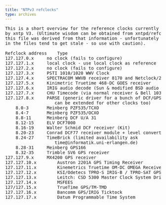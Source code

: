 ```yaml
---
title: "NTPv3 refclocks"
type: archives
---
```


<pre>This is a short overview for the reference clocks currently supported
by xntp V3. (Ultimate wisdom can be obtained from xntpd/refclock_*.c
this file was derived from that information - unfortunately some comments
in the files tend to get stale - so use with caution).

Refclock address	Type
127.127.0.x		no clock (fails to configure)
127.127.1.x		local clock - use local clock as reference
127.127.2.x		no clock (fails to configure)
127.127.3.x		PSTI 1010/1020 WWV Clock
127.127.4.x		SPECTRACOM WWVB receiver 8170 and Netclock/2
127.127.5.x		Kinimetric Truetime 468-DC GOES receiver
127.127.6.x		IRIG audio decode (Sun & modified BSD audio driver)
127.127.7.x		CHU Timecode (via normal receiver & Bell 103 modem)
127.127.8.x		PARSE (generic driver for a bunch of DCF/GPS clocks
			       can be extended for other clocks too)
	8.0-3		Meinberg PZF535/TCXO
	8.4-7		Meinberg PZF535/OCXO
	8.8-11		Meinberg DCF U/A 31
	8.12-15		ELV DCF7000
	8.16-19		Walter Schmid DCF receiver (Kit)
	8.20-23		Conrad DCF77 receiver module + level converter (Kit)
	8.24-27		TimeBrick (limited availability ask
				   time@informatik.uni-erlangen.de)
	8.28-31		Meinberg GPS166
	8.32-35		Trimble SV6 GPS receiver
127.127.9.x		MX4200 GPS receiver
127.127.10.x		Austron 2201A GPS Timing Receiver
127.127.11.x		Kinemetrics Truetime OM-DC OMEGA Receiver
127.127.12.x		KSI/Odetecs TPRO-S IRIG-B / TPRO-SAT GPS
127.127.13.x		Leitch: CSD 5300 Master Clock System Driver
127.127.14.x		MSFEES
127/127.15.x		TrueTime GPS/TM-TMD
127.127.16.x		Bancomm GPS/IRIG Ticktock
127.127.17.x		Datum Programmable Time System

</pre>
